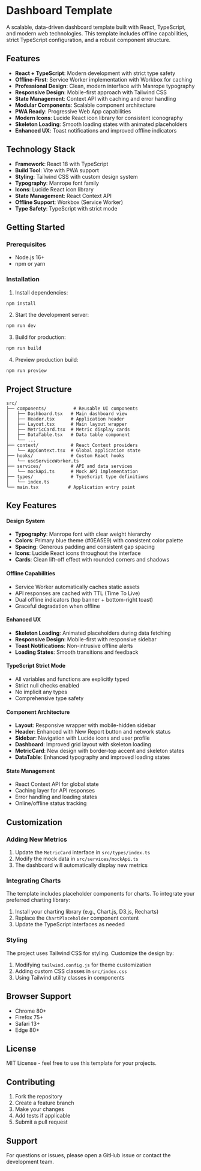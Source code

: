 # Dashboard Template

A scalable, data-driven dashboard template built with React, TypeScript, and modern web technologies. This template includes offline capabilities, strict TypeScript configuration, and a robust component structure.

## Features

- **React + TypeScript**: Modern development with strict type safety
- **Offline-First**: Service Worker implementation with Workbox for caching
- **Professional Design**: Clean, modern interface with Manrope typography
- **Responsive Design**: Mobile-first approach with Tailwind CSS
- **State Management**: Context API with caching and error handling
- **Modular Components**: Scalable component architecture
- **PWA Ready**: Progressive Web App capabilities
- **Modern Icons**: Lucide React icon library for consistent iconography
- **Skeleton Loading**: Smooth loading states with animated placeholders
- **Enhanced UX**: Toast notifications and improved offline indicators

## Technology Stack

- **Framework**: React 18 with TypeScript
- **Build Tool**: Vite with PWA support
- **Styling**: Tailwind CSS with custom design system
- **Typography**: Manrope font family
- **Icons**: Lucide React icon library
- **State Management**: React Context API
- **Offline Support**: Workbox (Service Worker)
- **Type Safety**: TypeScript with strict mode

## Getting Started

### Prerequisites

- Node.js 16+ 
- npm or yarn

### Installation

1. Install dependencies:
```bash
npm install
```

2. Start the development server:
```bash
npm run dev
```

3. Build for production:
```bash
npm run build
```

4. Preview production build:
```bash
npm run preview
```

## Project Structure

```
src/
├── components/          # Reusable UI components
│   ├── Dashboard.tsx   # Main dashboard view
│   ├── Header.tsx      # Application header
│   ├── Layout.tsx      # Main layout wrapper
│   ├── MetricCard.tsx  # Metric display cards
│   ├── DataTable.tsx   # Data table component
│   └── ...
├── context/            # React Context providers
│   └── AppContext.tsx  # Global application state
├── hooks/              # Custom React hooks
│   └── useServiceWorker.ts
├── services/           # API and data services
│   └── mockApi.ts      # Mock API implementation
├── types/              # TypeScript type definitions
│   └── index.ts
└── main.tsx           # Application entry point
```

## Key Features

#### Design System
- **Typography**: Manrope font with clear weight hierarchy
- **Colors**: Primary blue theme (#0EA5E9) with consistent color palette
- **Spacing**: Generous padding and consistent gap spacing
- **Icons**: Lucide React icons throughout the interface
- **Cards**: Clean lift-off effect with rounded corners and shadows

#### Offline Capabilities
- Service Worker automatically caches static assets
- API responses are cached with TTL (Time To Live)
- Dual offline indicators (top banner + bottom-right toast)
- Graceful degradation when offline

#### Enhanced UX
- **Skeleton Loading**: Animated placeholders during data fetching
- **Responsive Design**: Mobile-first with responsive sidebar
- **Toast Notifications**: Non-intrusive offline alerts
- **Loading States**: Smooth transitions and feedback

#### TypeScript Strict Mode
- All variables and functions are explicitly typed
- Strict null checks enabled
- No implicit any types
- Comprehensive type safety

#### Component Architecture
- **Layout**: Responsive wrapper with mobile-hidden sidebar
- **Header**: Enhanced with New Report button and network status
- **Sidebar**: Navigation with Lucide icons and user profile
- **Dashboard**: Improved grid layout with skeleton loading
- **MetricCard**: New design with border-top accent and skeleton states
- **DataTable**: Enhanced typography and improved loading states

#### State Management
- React Context API for global state
- Caching layer for API responses
- Error handling and loading states
- Online/offline status tracking

## Customization

### Adding New Metrics

1. Update the `MetricCard` interface in `src/types/index.ts`
2. Modify the mock data in `src/services/mockApi.ts`
3. The dashboard will automatically display new metrics

### Integrating Charts

The template includes placeholder components for charts. To integrate your preferred charting library:

1. Install your charting library (e.g., Chart.js, D3.js, Recharts)
2. Replace the `ChartPlaceholder` component content
3. Update the TypeScript interfaces as needed

### Styling

The project uses Tailwind CSS for styling. Customize the design by:

1. Modifying `tailwind.config.js` for theme customization
2. Adding custom CSS classes in `src/index.css`
3. Using Tailwind utility classes in components

## Browser Support

- Chrome 80+
- Firefox 75+
- Safari 13+
- Edge 80+

## License

MIT License - feel free to use this template for your projects.

## Contributing

1. Fork the repository
2. Create a feature branch
3. Make your changes
4. Add tests if applicable
5. Submit a pull request

## Support

For questions or issues, please open a GitHub issue or contact the development team.
